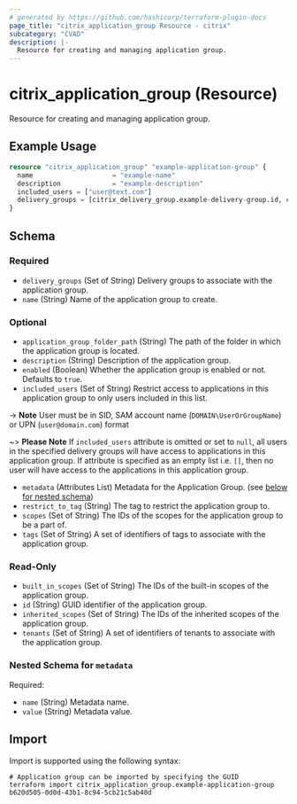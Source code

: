 ```yaml
---
# generated by https://github.com/hashicorp/terraform-plugin-docs
page_title: "citrix_application_group Resource - citrix"
subcategory: "CVAD"
description: |-
  Resource for creating and managing application group.
---
```


# citrix_application_group (Resource)

Resource for creating and managing application group.

## Example Usage

```terraform
resource "citrix_application_group" "example-application-group" {
  name                    = "example-name"
  description             = "example-description"
  included_users = ["user@text.com"]
  delivery_groups = [citrix_delivery_group.example-delivery-group.id, citrix_delivery_group.example-delivery-group-2.id]
}
```

<!-- schema generated by tfplugindocs -->
## Schema

### Required

- `delivery_groups` (Set of String) Delivery groups to associate with the application group.
- `name` (String) Name of the application group to create.

### Optional

- `application_group_folder_path` (String) The path of the folder in which the application group is located.
- `description` (String) Description of the application group.
- `enabled` (Boolean) Whether the application group is enabled or not. Defaults to `true`.
- `included_users` (Set of String) Restrict access to applications in this application group to only users included in this list. 

-> **Note** User must be in SID, SAM account name (`DOMAIN\UserOrGroupName`) or UPN (`user@domain.com`) format

~> **Please Note** If `included_users` attribute is omitted or set to `null`, all users in the specified delivery groups will have access to applications in this application group. If attribute is specified as an empty list i.e. `[]`, then no user will have access to the applications in this application group.
- `metadata` (Attributes List) Metadata for the Application Group. (see [below for nested schema](#nestedatt--metadata))
- `restrict_to_tag` (String) The tag to restrict the application group to.
- `scopes` (Set of String) The IDs of the scopes for the application group to be a part of.
- `tags` (Set of String) A set of identifiers of tags to associate with the application group.

### Read-Only

- `built_in_scopes` (Set of String) The IDs of the built-in scopes of the application group.
- `id` (String) GUID identifier of the application group.
- `inherited_scopes` (Set of String) The IDs of the inherited scopes of the application group.
- `tenants` (Set of String) A set of identifiers of tenants to associate with the application group.

<a id="nestedatt--metadata"></a>
### Nested Schema for `metadata`

Required:

- `name` (String) Metadata name.
- `value` (String) Metadata value.

## Import

Import is supported using the following syntax:

```shell
# Application group can be imported by specifying the GUID
terraform import citrix_application_group.example-application-group b620d505-0d0d-43b1-8c94-5cb21c5ab40d
```
